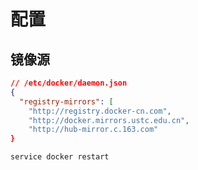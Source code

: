 # 配置

## 镜像源
```json
// /etc/docker/daemon.json
{
  "registry-mirrors": [
    "http://registry.docker-cn.com",
    "http://docker.mirrors.ustc.edu.cn",
    "http://hub-mirror.c.163.com"
}
```
```bash
service docker restart
```